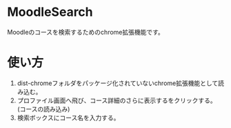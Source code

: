 # MoodleSearch
Moodleのコースを検索するためのchrome拡張機能です。
# 使い方
1. dist-chromeフォルダをパッケージ化されていないchrome拡張機能として読み込む。
2. プロファイル画面へ飛び、コース詳細のさらに表示するをクリックする。(コースの読み込み)
3. 検索ボックスにコース名を入力する。
